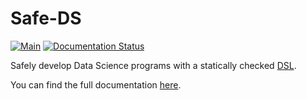 # Safe-DS

[![Main](https://github.com/Safe-DS/DSL/actions/workflows/main.yml/badge.svg)](https://github.com/Safe-DS/DSL/actions/workflows/main.yml)
[![Documentation Status](https://readthedocs.org/projects/safe-ds-dsl/badge/?version=latest)](https://safe-ds-dsl.readthedocs.io/en/latest/?badge=latest)

Safely develop Data Science programs with a statically checked [DSL][dsl].

You can find the full documentation [here][docs].

[dsl]: docs/DSL/README.md
[stdlib]: docs/Stdlib/API/README.md
[docs]: https://safe-ds-dsl.readthedocs.io/en/latest/
